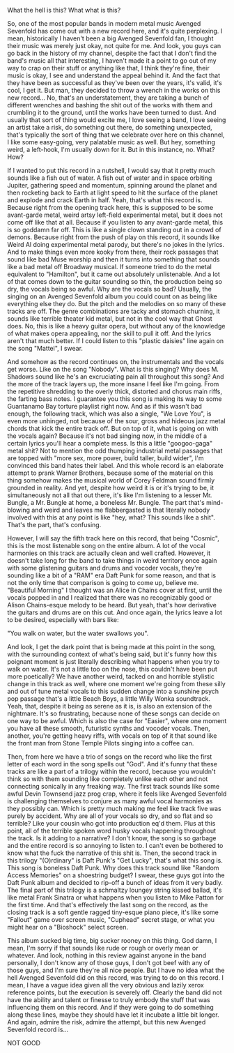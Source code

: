 What the hell is this? What what is this?

So, one of the most popular bands in modern metal music Avenged Sevenfold has come out with a new record here, and it's quite perplexing. I mean, historically I haven't been a big Avenged Sevenfold fan, I thought their music was merely just okay, not quite for me. And look, you guys can go back in the history of my channel, despite the fact that I don't find the band's music all that interesting, I haven't made it a point to go out of my way to crap on their stuff or anything like that, I think they're fine, their music is okay, I see and understand the appeal behind it. And the fact that they have been as successful as they've been over the years, it's valid, it's cool, I get it. But man, they decided to throw a wrench in the works on this new record... No, that's an understatement, they are taking a bunch of different wrenches and bashing the shit out of the works with them and crumbling it to the ground, until the works have been turned to dust. And usually that sort of thing would excite me, I love seeing a band, I love seeing an artist take a risk, do something out there, do something unexpected, that's typically the sort of thing that we celebrate over here on this channel, I like some easy-going, very palatable music as well. But hey, something weird, a left-hook, I'm usually down for it. But in this instance, no. What? How?

If I wanted to put this record in a nutshell, I would say that it pretty much sounds like a fish out of water. A fish out of water and in space orbiting Jupiter, gathering speed and momentum, spinning around the planet and then rocketing back to Earth at light speed to hit the surface of the planet and explode and crack Earth in half. Yeah, that's what this record is. Because right from the opening track here, this is supposed to be some avant-garde metal, weird artsy left-field experimental metal, but it does not come off like that at all. Because if you listen to any avant-garde metal, this is so goddamn far off. This is like a single clown standing out in a crowd of demons. Because right from the push of play on this record, it sounds like Weird Al doing experimental metal parody, but there's no jokes in the lyrics. And to make things even more kooky from there, their rock passages that sound like bad Muse worship and then it turns into something that sounds like a bad metal off Broadway musical. If someone tried to do the metal equivalent to "Hamilton", but it came out absolutely unlistenable. And a lot of that comes down to the guitar sounding so thin, the production being so dry, the vocals being so awful. Why are the vocals so bad? Usually, the singing on an Avenged Sevenfold album you could count on as being like everything else they do. But the pitch and the melodies on so many of these tracks are off. The genre combinations are tacky and stomach churning, it sounds like terrible theater kid metal, but not in the cool way that Ghost does. No, this is like a heavy guitar opera, but without any of the knowledge of what makes opera appealing, nor the skill to pull it off. And the lyrics aren't that much better. If I could listen to this "plastic daisies" line again on the song "Mattel", I swear.

And somehow as the record continues on, the instrumentals and the vocals get worse. Like on the song "Nobody". What is this singing? Why does M. Shadows sound like he's an excruciating pain all throughout this song? And the more of the track layers up, the more insane I feel like I'm going. From the repetitive shredding to the overly thick, distorted and chorus main riffs, the farting bass notes. I guarantee you this song is making its way to some Guantanamo Bay torture playlist right now. And as if this wasn't bad enough, the following track, which was also a single, "We Love You", is even more unhinged, not because of the sour, gross and hideous jazz metal chords that kick the entire track off. But on top of it, what is going on with the vocals again? Because it's not bad singing now, in the middle of a certain lyrics you'll hear a complete mess. Is this a little "googoo-gaga" metal shit? Not to mention the odd thumping industrial metal passages that are topped with "more sex, more power, build taller, build wider", I'm convinced this band hates their label. And this whole record is an elaborate attempt to prank Warner Brothers, because some of the material on this thing somehow makes the musical world of Corey Feldman sound firmly grounded in reality. And yet, despite how weird it is or it's trying to be, it simultaneously not all that out there, it's like I'm listening to a lesser Mr. Bungle, a Mr. Bungle at home, a boneless Mr. Bungle. The part that's mind-blowing and weird and leaves me flabbergasted is that literally nobody involved with this at any point is like "hey, what? This sounds like a shit". That's the part, that's confusing.

However, I will say the fifth track here on this record, that being "Cosmic", this is the most listenable song on the entire album. A lot of the vocal harmonies on this track are actually clean and well crafted. However, it doesn't take long for the band to take things in weird territory once again with some glistening guitars and drums and vocoder vocals, they're sounding like a bit of a "RAM" era Daft Punk for some reason, and that is not the only time that comparison is going to come up, believe me. "Beautiful Morning" I thought was an Alice in Chains cover at first, until the vocals popped in and I realized that there was no recognizably good or Alison Chains-esque melody to be heard. But yeah, that's how derivative the guitars and drums are on this cut. And once again, the lyrics leave a lot to be desired, especially with bars like:

"You walk on water, but the water swallows you".

And look, I get the dark point that is being made at this point in the song, with the surrounding context of what's being said, but it's funny how this poignant moment is just literally describing what happens when you try to walk on water. It's not a little too on the nose, this couldn't have been put more poetically? We have another weird, tacked on and horrible stylistic change in this track as well, where one moment we're going from these silly and out of tune metal vocals to this sudden change into a sunshine psych pop passage that's a little Beach Boys, a little Willy Wonka soundtrack. Yeah, that, despite it being as serene as it is, is also an extension of the nightmare. It's so frustrating, because none of these songs can decide on one way to be awful. Which is also the case for "Easier", where one moment you have all these smooth, futuristic synths and vocoder vocals. Then, another, you're getting heavy riffs, with vocals on top of it that sound like the front man from Stone Temple Pilots singing into a coffee can.

Then, from here we have a trio of songs on the record who like the first letter of each word in the song spells out "God". And it's funny that these tracks are like a part of a trilogy within the record, because you wouldn't think so with them sounding like completely unlike each other and not connecting sonically in any freaking way. The first track sounds like some awful Devin Townsend jazz prog crap, where it feels like Avenged Sevenfold is challenging themselves to conjure as many awful vocal harmonies as they possibly can. Which is pretty much making me feel like track five was purely by accident. Why are all of your vocals so dry, and so flat and so terrible? Like your cousin who got into production eq'd them. Plus at this point, all of the terrible spoken word husky vocals happening throughout the track. Is it adding to a narrative? I don't know, the song is so garbage and the entire record is so annoying to listen to. I can't even be bothered to know what the fuck the narrative of this shit is. Then, the second track in this trilogy "(O)rdinary" is Daft Punk's "Get Lucky", that's what this song is. This song is boneless Daft Punk. Why does this track sound like "Random Access Memories" on a shoestring budget? I swear, these guys got into the Daft Punk album and decided to rip-off a bunch of ideas from it very badly. The final part of this trilogy is a schmaltzy loungey string kissed ballad, it's like metal Frank Sinatra or what happens when you listen to Mike Patton for the first time. And that's effectively the last song on the record, as the closing track is a soft gentle ragged tiny-esque piano piece, it's like some "Fallout" game over screen music, "Cuphead" secret stage, or what you might hear on a "Bioshock" select screen.

This album sucked big time, big sucker rooney on this thing. God damn, I mean, I'm sorry if that sounds like rude or rough or overly mean or whatever. And look, nothing in this review against anyone in the band personally, I don't know any of those guys, I don't got beef with any of those guys, and I'm sure they're all nice people. But I have no idea what the hell Avenged Sevenfold did on this record, was trying to do on this record. I mean, I have a vague idea given all the very obvious and lazily xerox reference points, but the execution is severely off. Clearly the band did not have the ability and talent or finesse to truly embody the stuff that was influencing them on this record. And if they were going to do something along these lines, maybe they should have let it incubate a little bit longer. And again, admire the risk, admire the attempt, but this new Avenged Sevenfold record is...

NOT GOOD
